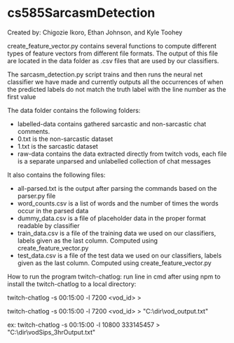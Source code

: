 # cs585SarcasmDetection
Created by:
Chigozie Ikoro, Ethan Johnson, and Kyle Toohey

create_feature_vector.py contains several functions to compute different types of feature vectors from different file formats.  The output of this file are located in the data folder as .csv files that are used by our classifiers.

The sarcasm_detection.py script trains and then runs the neural net classifier we have made and currently outputs all the occurrences of when the predicted labels do not match the truth label with the line number as the first value

The data folder contains the following folders:
- labelled-data contains gathered sarcastic and non-sarcastic chat comments.
 - 0.txt is the non-sarcastic dataset
 - 1.txt is the sarcastic dataset
- raw-data contains the data extracted directly from twitch vods, each file is a separate unparsed and unlabelled collection of chat messages

It also contains the following files:
- all-parsed.txt is the output after parsing the commands based on the parser.py file
- word_counts.csv is a list of words and the number of times the words occur in the parsed data
- dummy_data.csv is a file of placeholder data in the proper format readable by classifier
- train_data.csv is a file of the training data we used on our classifiers, labels given as the last column.	Computed using create_feature_vector.py
- test_data.csv is a file of the test data we used on our classifiers, labels given as the last column.	Computed using create_feature_vector.py

How to run the program twitch-chatlog:
run line in cmd after using npm to install the twitch-chatlog to a local directory: 

twitch-chatlog -s 00:15:00 -l 7200 <vod_id> > <filename>

twitch-chatlog -s 00:15:00 -l 7200 <vod_id> > "C:\dir\vod<streamerName>_output.txt"

ex:
twitch-chatlog -s 00:15:00 -l 10800 333145457 > "C:\dir\vodSips_3hrOutput.txt"